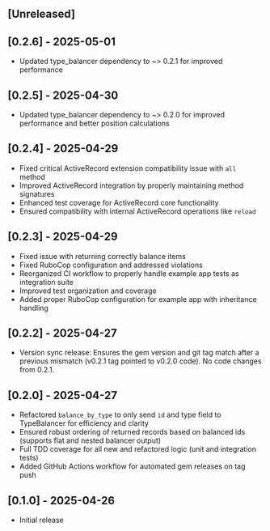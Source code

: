 ## [Unreleased]

## [0.2.6] - 2025-05-01

- Updated type_balancer dependency to ~> 0.2.1 for improved performance

## [0.2.5] - 2025-04-30

- Updated type_balancer dependency to ~> 0.2.0 for improved performance and better position calculations

## [0.2.4] - 2025-04-29

- Fixed critical ActiveRecord extension compatibility issue with `all` method
- Improved ActiveRecord integration by properly maintaining method signatures
- Enhanced test coverage for ActiveRecord core functionality
- Ensured compatibility with internal ActiveRecord operations like `reload`

## [0.2.3] - 2025-04-29

- Fixed issue with returning correctly balance items
- Fixed RuboCop configuration and addressed violations
- Reorganized CI workflow to properly handle example app tests as integration suite
- Improved test organization and coverage
- Added proper RuboCop configuration for example app with inheritance handling

## [0.2.2] - 2025-04-27

- Version sync release: Ensures the gem version and git tag match after a previous mismatch (v0.2.1 tag pointed to v0.2.0 code). No code changes from 0.2.1.

## [0.2.0] - 2025-04-27

- Refactored `balance_by_type` to only send `id` and type field to TypeBalancer for efficiency and clarity
- Ensured robust ordering of returned records based on balanced ids (supports flat and nested balancer output)
- Full TDD coverage for all new and refactored logic (unit and integration tests)
- Added GitHub Actions workflow for automated gem releases on tag push

## [0.1.0] - 2025-04-26

- Initial release
